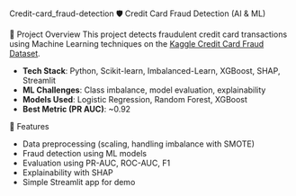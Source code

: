  Credit-card_fraud-detection
 🛡️ Credit Card Fraud Detection (AI & ML)

📌 Project Overview
This project detects fraudulent credit card transactions using Machine Learning techniques on the [Kaggle Credit Card Fraud Dataset](https://www.kaggle.com/mlg-ulb/creditcardfraud).

- **Tech Stack**: Python, Scikit-learn, Imbalanced-Learn, XGBoost, SHAP, Streamlit
- **ML Challenges**: Class imbalance, model evaluation, explainability
- **Models Used**: Logistic Regression, Random Forest, XGBoost
- **Best Metric (PR AUC)**: ~0.92

🚀 Features
- Data preprocessing (scaling, handling imbalance with SMOTE)
- Fraud detection using ML models
- Evaluation using PR-AUC, ROC-AUC, F1
- Explainability with SHAP
- Simple Streamlit app for demo


